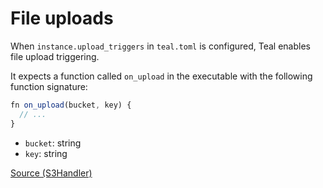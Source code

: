 # File uploads

When `instance.upload_triggers` in `teal.toml` is configured, Teal enables file
upload triggering.

It expects a function called `on_upload` in the executable with the following
function signature:

```javascript
fn on_upload(bucket, key) {
  // ...
}
```

- `bucket`: string
- `key`: string


[Source (S3Handler)][1]

[1]: https://github.com/condense9/teal-lang/blob/master/src/teal_lang/run/lambda_handlers.py
